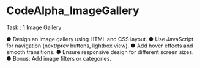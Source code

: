# CodeAlpha_ImageGallery
 Task : 1  Image Gallery

● Design an image gallery using HTML and CSS layout.
● Use JavaScript for navigation (next/prev buttons, lightbox view).
● Add hover effects and smooth transitions.
● Ensure responsive design for different screen sizes.
● Bonus: Add image filters or categories.
